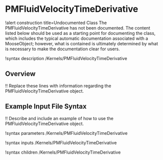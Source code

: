 # PMFluidVelocityTimeDerivative

!alert construction title=Undocumented Class
The PMFluidVelocityTimeDerivative has not been documented. The content listed below should be used as a starting point for
documenting the class, which includes the typical automatic documentation associated with a
MooseObject; however, what is contained is ultimately determined by what is necessary to make the
documentation clear for users.

!syntax description /Kernels/PMFluidVelocityTimeDerivative

## Overview

!! Replace these lines with information regarding the PMFluidVelocityTimeDerivative object.

## Example Input File Syntax

!! Describe and include an example of how to use the PMFluidVelocityTimeDerivative object.

!syntax parameters /Kernels/PMFluidVelocityTimeDerivative

!syntax inputs /Kernels/PMFluidVelocityTimeDerivative

!syntax children /Kernels/PMFluidVelocityTimeDerivative
